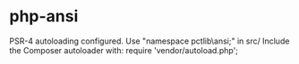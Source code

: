 # php-ansi

PSR-4 autoloading configured. Use "namespace pctlib\ansi;" in src/
Include the Composer autoloader with: require 'vendor/autoload.php';
